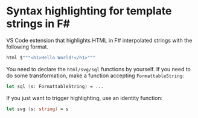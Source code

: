 # Syntax highlighting for template strings in F#

VS Code extension that highlights HTML in F# interpolated strings with the following format.

```fsharp
html $"""<h1>Hello World!</h1>"""
```

You need to declare the `html/svg/sql` functions by yourself. If you need to do some transformation, make a function accepting `FormattableString`:

```fsharp
let sql (s: FormattableString) = ...
```

If you just want to trigger highlighting, use an identity function:

```fsharp
let svg (s: string) = s
```
